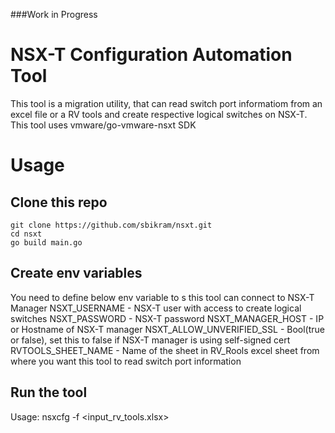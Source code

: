 ###Work in Progress
# NSX-T Configuration Automation Tool
This tool is a migration utility, that can read switch port informatiom from an excel file or a RV tools and create respective logical switches on NSX-T. This tool uses vmware/go-vmware-nsxt SDK

# Usage

## Clone this repo
```
git clone https://github.com/sbikram/nsxt.git
cd nsxt
go build main.go
```
## Create env variables
You need to define below env variable to s this tool can connect to NSX-T Manager
NSXT_USERNAME - NSX-T user with access to create logical switches
NSXT_PASSWORD - NSX-T password
NSXT_MANAGER_HOST - IP or Hostname of NSX-T manager
NSXT_ALLOW_UNVERIFIED_SSL - Bool(true or false), set this to false if NSX-T manager is using self-signed cert
RVTOOLS_SHEET_NAME - Name of the sheet in RV_Rools excel sheet from where you want this tool to read switch port information

## Run the tool
Usage: nsxcfg -f <input_rv_tools.xlsx>

